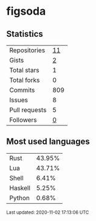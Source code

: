 # figsoda


## Statistics

<table>
    <tr>
        <td>Repositories</td>
        <td><a href="https://github.com/figsoda?tab=repositories">11</a></td>
    </tr>
    <tr>
        <td>Gists</td>
        <td><a href="https://gist.github.com/figsoda">2</a></td>
    </tr>
    <tr>
        <td>Total stars</td>
        <td>1</td>
    </tr>
    <tr>
        <td>Total forks</td>
        <td>0</td>
    </tr>
    <tr>
        <td>Commits</td>
        <td>809</td>
    </tr>
    <tr>
        <td>Issues</td>
        <td>8</td>
    </tr>
    <tr>
        <td>Pull requests</td>
        <td>5</td>
    </tr>
    <tr>
        <td>Followers</td>
        <td><a href="https://github.com/figsoda?tab=followers">0</a></td>
    </tr>
</table>


## Most used languages

<table>
<tr><td>Rust</td><td>43.95%</td></tr>
<tr><td>Lua</td><td>43.71%</td></tr>
<tr><td>Shell</td><td>6.41%</td></tr>
<tr><td>Haskell</td><td>5.25%</td></tr>
<tr><td>Python</td><td>0.68%</td></tr>
</table>


<sub>Last updated: 2020-11-02 17:13:06 UTC</sub>
